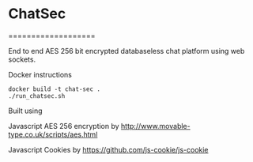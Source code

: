 # ChatSec
===================

End to end AES 256 bit encrypted databaseless chat platform using web sockets.


Docker instructions

```
docker build -t chat-sec .
./run_chatsec.sh
```

Built using 

Javascript AES 256 encryption by http://www.movable-type.co.uk/scripts/aes.html

Javascript Cookies by https://github.com/js-cookie/js-cookie
